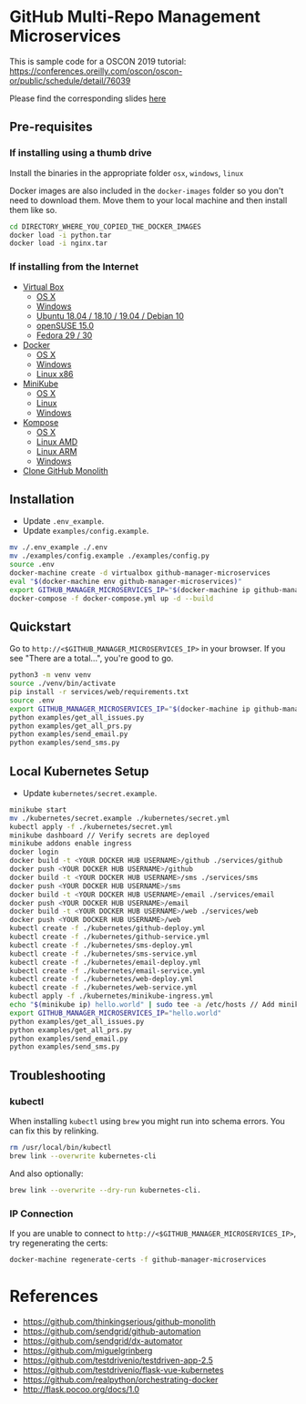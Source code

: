 # GitHub Multi-Repo Management Microservices

This is sample code for a OSCON 2019 tutorial: https://conferences.oreilly.com/oscon/oscon-or/public/schedule/detail/76039

Please find the corresponding slides [here](https://docs.google.com/presentation/d/1nGDy4w70doTdc9TVRqDp9KK-mnOpVXz9VYZ3X4dBZlA)

## Pre-requisites

### If installing using a thumb drive

Install the binaries in the appropriate folder `osx`, `windows`, `linux`

Docker images are also included in the `docker-images` folder so you don't need to download them. Move them to your local machine and then install them like so.

```bash
cd DIRECTORY_WHERE_YOU_COPIED_THE_DOCKER_IMAGES
docker load -i python.tar
docker load -i nginx.tar
```

### If installing from the Internet

* [Virtual Box](https://www.virtualbox.org/wiki/Downloads)
  * [OS X](https://download.virtualbox.org/virtualbox/6.0.8/VirtualBox-6.0.8-130520-OSX.dmg)
  * [Windows](https://download.virtualbox.org/virtualbox/6.0.8/VirtualBox-6.0.8-130520-Win.exe)
  * [Ubuntu 18.04 / 18.10 / 19.04 / Debian 10](https://download.virtualbox.org/virtualbox/6.0.8/virtualbox-6.0_6.0.8-130520~Ubuntu~bionic_amd64.deb)
  * [openSUSE 15.0](https://download.virtualbox.org/virtualbox/6.0.8/VirtualBox-6.0-6.0.8_130520_openSUSE150-1.x86_64.rpm)
  * [Fedora 29 / 30](https://download.virtualbox.org/virtualbox/6.0.8/VirtualBox-6.0-6.0.8_130520_fedora29-1.x86_64.rpm)
* [Docker](https://docs.docker.com/install)
  * [OS X](https://download.docker.com/mac/stable/Docker.dmg)
  * [Windows](https://download.docker.com/win/stable/Docker%20for%20Windows%20Installer.exe)
  * [Linux x86](https://download.docker.com/linux/static/stable/x86_64/docker-17.03.0-ce.tgz)
* [MiniKube](https://kubernetes.io/docs/tasks/tools/install-minikube)
  * [OS X](https://storage.googleapis.com/minikube/releases/v1.2.0/minikube-darwin-amd64)
  * [Linux](https://storage.googleapis.com/minikube/releases/v1.2.0/minikube-linux-amd64)
  * [Windows](https://storage.googleapis.com/minikube/releases/v1.2.0/minikube-windows-amd64.exe)
* [Kompose](https://kubernetes.io/docs/tasks/configure-pod-container/translate-compose-kubernetes/#install-kompose)
  * [OS X](https://github.com/kubernetes/kompose/releases/download/v1.18.0/kompose-darwin-amd64.tar.gz)
  * [Linux AMD](https://github.com/kubernetes/kompose/releases/download/v1.18.0/kompose-linux-amd64.tar.gz)
  * [Linux ARM](https://github.com/kubernetes/kompose/releases/download/v1.18.0/kompose-linux-arm.tar.gz)
  * [Windows](https://github.com/kubernetes/kompose/releases/download/v1.18.0/kompose-windows-amd64.exe.tar.gz)
* [Clone GitHub Monolith](https://github.com/thinkingserious/github-monolith)

## Installation

* Update `.env_example`.
* Update `examples/config.example`.

```bash
mv ./.env_example ./.env
mv ./examples/config.example ./examples/config.py
source .env
docker-machine create -d virtualbox github-manager-microservices
eval "$(docker-machine env github-manager-microservices)"
export GITHUB_MANAGER_MICROSERVICES_IP="$(docker-machine ip github-manager-microservices)"
docker-compose -f docker-compose.yml up -d --build
```

## Quickstart

Go to `http://<$GITHUB_MANAGER_MICROSERVICES_IP>` in your browser. If you see "There are a total...", you're good to go.

```bash
python3 -m venv venv
source ./venv/bin/activate
pip install -r services/web/requirements.txt
source .env
export GITHUB_MANAGER_MICROSERVICES_IP="$(docker-machine ip github-manager-microservices)"
python examples/get_all_issues.py
python examples/get_all_prs.py
python examples/send_email.py
python examples/send_sms.py
```

## Local Kubernetes Setup

* Update `kubernetes/secret.example`.

```bash
minikube start
mv ./kubernetes/secret.example ./kubernetes/secret.yml
kubectl apply -f ./kubernetes/secret.yml
minikube dashboard // Verify secrets are deployed
minikube addons enable ingress
docker login
docker build -t <YOUR DOCKER HUB USERNAME>/github ./services/github
docker push <YOUR DOCKER HUB USERNAME>/github
docker build -t <YOUR DOCKER HUB USERNAME>/sms ./services/sms
docker push <YOUR DOCKER HUB USERNAME>/sms
docker build -t <YOUR DOCKER HUB USERNAME>/email ./services/email
docker push <YOUR DOCKER HUB USERNAME>/email
docker build -t <YOUR DOCKER HUB USERNAME>/web ./services/web
docker push <YOUR DOCKER HUB USERNAME>/web
kubectl create -f ./kubernetes/github-deploy.yml
kubectl create -f ./kubernetes/github-service.yml
kubectl create -f ./kubernetes/sms-deploy.yml
kubectl create -f ./kubernetes/sms-service.yml
kubectl create -f ./kubernetes/email-deploy.yml
kubectl create -f ./kubernetes/email-service.yml
kubectl create -f ./kubernetes/web-deploy.yml
kubectl create -f ./kubernetes/web-service.yml
kubectl apply -f ./kubernetes/minikube-ingress.yml
echo "$(minikube ip) hello.world" | sudo tee -a /etc/hosts // Add minikube ip to /etc/hosts
export GITHUB_MANAGER_MICROSERVICES_IP="hello.world"
python examples/get_all_issues.py
python examples/get_all_prs.py
python examples/send_email.py
python examples/send_sms.py
```

## Troubleshooting

### kubectl
When installing `kubectl` using `brew` you might run into schema errors. You can fix this by relinking.

```bash
rm /usr/local/bin/kubectl
brew link --overwrite kubernetes-cli
```

And also optionally:

```bash
brew link --overwrite --dry-run kubernetes-cli. 
```

### IP Connection
If you are unable to connect to `http://<$GITHUB_MANAGER_MICROSERVICES_IP>`, try regenerating the certs:

```bash
docker-machine regenerate-certs -f github-manager-microservices
```

# References
* https://github.com/thinkingserious/github-monolith
* https://github.com/sendgrid/github-automation
* https://github.com/sendgrid/dx-automator
* https://github.com/miguelgrinberg
* https://github.com/testdrivenio/testdriven-app-2.5
* https://github.com/testdrivenio/flask-vue-kubernetes
* https://github.com/realpython/orchestrating-docker
* http://flask.pocoo.org/docs/1.0
